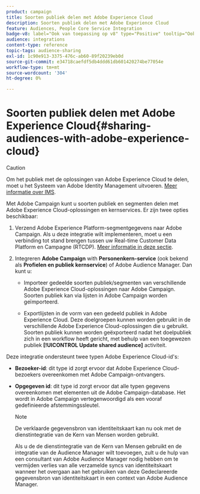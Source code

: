 ```yaml
---
product: campaign
title: Soorten publiek delen met Adobe Experience Cloud
description: Soorten publiek delen met Adobe Experience Cloud
feature: Audiences, People Core Service Integration
badge-v8: label="Ook van toepassing op v8" type="Positive" tooltip="Ook van toepassing op campagne v8"
audience: integrations
content-type: reference
topic-tags: audience-sharing
exl-id: 1c90e913-3375-476c-ab60-89f20239eb0d
source-git-commit: e34718caefdf5db4ddd61db601420274be77054e
workflow-type: tm+mt
source-wordcount: '304'
ht-degree: 0%

---
```


# Soorten publiek delen met Adobe Experience Cloud{#sharing-audiences-with-adobe-experience-cloud}



>[!CAUTION]
>
>Om het publiek met de oplossingen van Adobe Experience Cloud te delen, moet u het Systeem van Adobe Identity Management uitvoeren. [Meer informatie over IMS](../../integrations/using/about-adobe-id.md).

Met Adobe Campaign kunt u soorten publiek en segmenten delen met Adobe Experience Cloud-oplossingen en kernservices. Er zijn twee opties beschikbaar:

1. Verzend Adobe Experience Platform-segmentgegevens naar Adobe Campaign. Als u deze integratie wilt implementeren, moet u een verbinding tot stand brengen tussen uw Real-time Customer Data Platform en Campagne (RTCDP). [Meer informatie in deze sectie](https://experienceleague.adobe.com/docs/experience-platform/destinations/catalog/email-marketing/adobe-campaign.html).

1. Integreren **Adobe Campaign** with **Personenkern-service** (ook bekend als **Profielen en publiek kernservice**) of Adobe Audience Manager. Dan kunt u:

   * Importeer gedeelde soorten publiek/segmenten van verschillende Adobe Experience Cloud-oplossingen naar Adobe Campaign. Soorten publiek kan via lijsten in Adobe Campaign worden geïmporteerd.

   * Exportlijsten in de vorm van een gedeeld publiek in Adobe Experience Cloud. Deze doelgroepen kunnen worden gebruikt in de verschillende Adobe Experience Cloud-oplossingen die u gebruikt. Soorten publiek kunnen worden geëxporteerd nadat het doelpubliek zich in een workflow heeft gericht, met behulp van een toegewezen publiek **[!UICONTROL Update shared audience]** activiteit.

Deze integratie ondersteunt twee typen Adobe Experience Cloud-id&#39;s:

* **Bezoeker-id**: dit type id zorgt ervoor dat Adobe Experience Cloud-bezoekers overeenkomen met Adobe Campaign-ontvangers.
* **Opgegeven id**: dit type id zorgt ervoor dat alle typen gegevens overeenkomen met elementen uit de Adobe Campaign-database. Het wordt in Adobe Campaign vertegenwoordigd als een vooraf gedefinieerde afstemmingssleutel.

  >[!NOTE]
  >
  > De verklaarde gegevensbron van identiteitskaart kan nu ook met de dienstintegratie van de Kern van Mensen worden gebruikt.
  >
  >Als u de de dienstintegratie van de Kern van Mensen gebruikt en de integratie van de Audience Manager wilt toevoegen, zult u de hulp van een consultant van Adobe Audience Manager nodig hebben om te vermijden verlies van alle verzamelde syncs van identiteitskaart wanneer het overgaan aan het gebruiken van deze Gedeclareerde gegevensbron van identiteitskaart in een context van Adobe Audience Manager.
